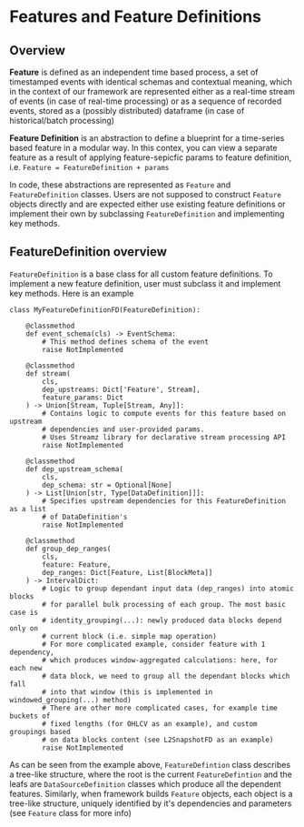 # Features and Feature Definitions

## Overview

**Feature** is defined as an independent time based process, a set of timestamped events with identical schemas and contextual meaning,
which in the context of our framework are represented either as a real-time stream of events (in case of real-time processing) or
as a sequence of recorded events, stored as a (possibly distributed) dataframe (in case of historical/batch processing)

**Feature Definition** is an abstraction to define a blueprint for a time-series based
feature in a modular way. In this contex, you can view a separate feature as a result of applying feature-sepicfic
params to feature definition, i.e. ```Feature = FeatureDefinition + params```

In code, these abstractions are represented as ```Feature``` and ```FeatureDefinition``` classes. Users are not supposed to 
construct ```Feature``` objects directly and are expected either use existing feature definitions or implement their own
by subclassing ```FeatureDefinition``` and implementing key methods.

## FeatureDefinition overview

```FeatureDefinition```  is a base class for all custom feature definitions. To implement a new feature definition, user
must subclass it and implement key methods. Here is an example

```
class MyFeatureDefinitionFD(FeatureDefinition):

    @classmethod
    def event_schema(cls) -> EventSchema:
        # This method defines schema of the event
        raise NotImplemented

    @classmethod
    def stream(
        cls,
        dep_upstreams: Dict['Feature', Stream],
        feature_params: Dict
    ) -> Union[Stream, Tuple[Stream, Any]]:
        # Contains logic to compute events for this feature based on upstream
        # dependencies and user-provided params.
        # Uses Streamz library for declarative stream processing API
        raise NotImplemented

    @classmethod
    def dep_upstream_schema(
        cls, 
        dep_schema: str = Optional[None]
    ) -> List[Union[str, Type[DataDefinition]]]:
        # Specifies upstream dependencies for this FeatureDefinition as a list
        # of DataDefinition's
        raise NotImplemented

    @classmethod
    def group_dep_ranges(
        cls,
        feature: Feature,
        dep_ranges: Dict[Feature, List[BlockMeta]]
    ) -> IntervalDict:
        # Logic to group dependant input data (dep_ranges) into atomic blocks 
        # for parallel bulk processing of each group. The most basic case is 
        # identity_grouping(...): newly produced data blocks depend only on 
        # current block (i.e. simple map operation)
        # For more complicated example, consider feature with 1 dependency, 
        # which produces window-aggregated calculations: here, for each new 
        # data block, we need to group all the dependant blocks which fall 
        # into that window (this is implemented in windowed_grouping(...) method)
        # There are other more complicated cases, for example time buckets of 
        # fixed lengths (for OHLCV as an example), and custom groupings based
        # on data blocks content (see L2SnapshotFD as an example)
        raise NotImplemented

```

As can be seen from the example above, ```FeatureDefintion``` class describes a tree-like structure,
where the root is the current ```FeatureDefintion``` and the leafs are ```DataSourceDefinition``` classes which
produce all the dependent features. Similarly, when framework builds ```Feature``` objects, each object is a
tree-like structure, uniquely identified by it's dependencies and parameters (see ```Feature``` class for more info)
